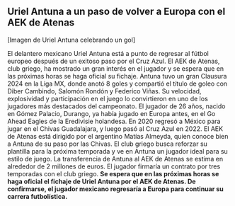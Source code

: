 ## Uriel Antuna a un paso de volver a Europa con el AEK de Atenas
[Imagen de Uriel Antuna celebrando un gol]

El delantero mexicano Uriel Antuna está a punto de regresar al fútbol europeo después de un exitoso paso por el Cruz Azul. El AEK de Atenas, club griego, ha mostrado un gran interés en el jugador y se espera que en las próximas horas se haga oficial su fichaje.
Antuna tuvo un gran Clausura 2024 en la Liga MX, donde anotó 8 goles y compartió el título de goleo con Diber Cambindo, Salomón Rondón y Federico Viñas. Su velocidad, explosividad y participación en el juego lo convirtieron en uno de los jugadores más destacados del campeonato.
El jugador de 26 años, nacido en Gómez Palacio, Durango, ya había jugado en Europa antes, en el Go Ahead Eagles de la Eredivisie holandesa. En 2020 regresó a México para jugar en el Chivas Guadalajara, y luego pasó al Cruz Azul en 2022.
El AEK de Atenas está dirigido por el argentino Matías Almeyda, quien conoce bien a Antuna de su paso por las Chivas. El club griego busca reforzar su plantilla para la próxima temporada y ve en Antuna un jugador ideal para su estilo de juego.
La transferencia de Antuna al AEK de Atenas se estima en alrededor de 2 millones de euros. El jugador firmaría un contrato por tres temporadas con el club griego.
**Se espera que en las próximas horas se haga oficial el fichaje de Uriel Antuna por el AEK de Atenas. De confirmarse, el jugador mexicano regresaría a Europa para continuar su carrera futbolística.**
